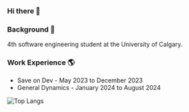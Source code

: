 ### Hi there 👋


### Background 🌱
4th software engineering student at the University of Calgary.

### Work Experience 🌎
- Save on Dev - May 2023 to December 2023
- General Dynamics - January 2024 to August 2024


![Top Langs](https://github-readme-stats.vercel.app/api/top-langs/?username=Carter-Boucher&layout=compact&langs_count=20&size_weight=0.2&count_weight=0.8&hide=css,html,Makefile,NSIS,shell)

<!---
![Top Langs](https://github-readme-stats.vercel.app/api/top-langs/?username=Carter-Boucher&layout=compact&langs_count=20&size_weight=0.5&count_weight=0.5&hide=javascript)
-->

<!---
[![Anurag's GitHub stats](https://github-readme-stats.vercel.app/api?username=Carter-Boucher&show_icons=true&theme=transparent)](https://github.com/anuraghazra/github-readme-stats))
-->
